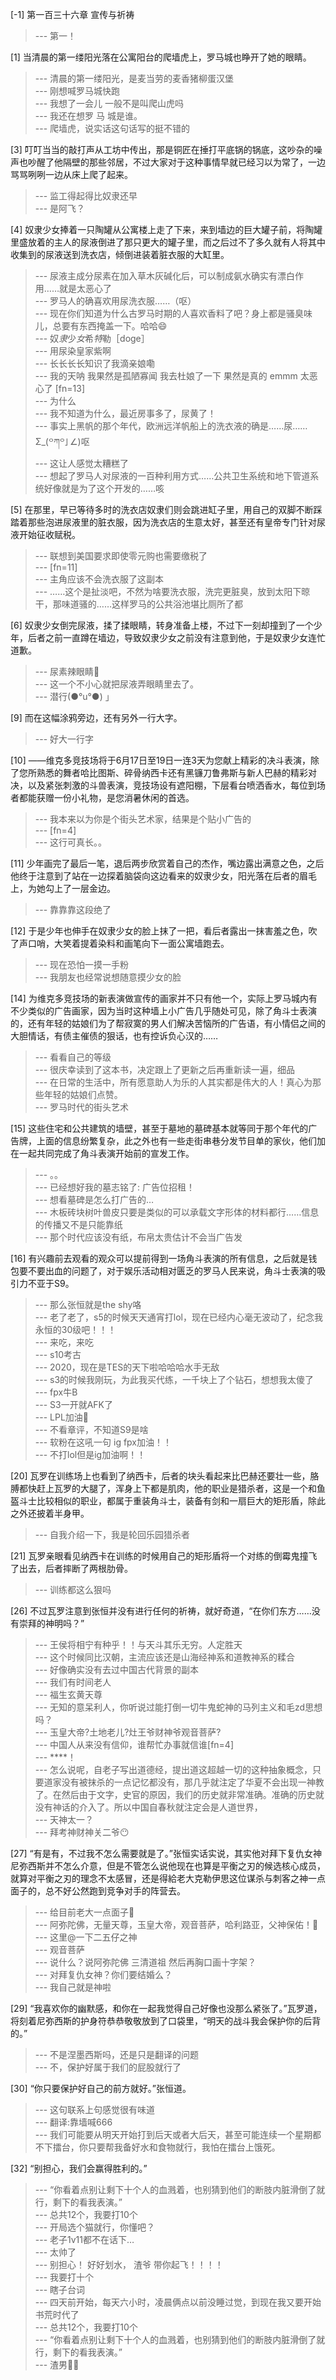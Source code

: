 
[-1] 第一百三十六章 宣传与祈祷
>--- 第一！<br>

[1] 当清晨的第一缕阳光落在公寓阳台的爬墙虎上，罗马城也睁开了她的眼睛。
>--- 清晨的第一缕阳光，是麦当劳的麦香猪柳蛋汉堡<br>
>--- 刚想喊罗马城快跑<br>
>--- 我想了一会儿 一般不是叫爬山虎吗<br>
>--- 我还在想罗 马 城是谁。<br>
>--- 爬墙虎，说实话这句话写的挺不错的<br>

[3] 叮叮当当的敲打声从工坊中传出，那是铜匠在捶打平底锅的锅底，这吵杂的噪声也吵醒了他隔壁的那些邻居，不过大家对于这种事情早就已经习以为常了，一边骂骂咧咧一边从床上爬了起来。
>--- 监工得起得比奴隶还早<br>
>--- 是阿飞？<br>

[4] 奴隶少女捧着一只陶罐从公寓楼上走了下来，来到墙边的巨大罐子前，将陶罐里盛放着的主人的尿液倒进了那只更大的罐子里，而之后过不了多久就有人将其中收集到的尿液送到洗衣店，倾倒进装着脏衣服的大缸里。
>--- 尿液主成分尿素在加入草木灰碱化后，可以制成氨水确实有漂白作用……就是太恶心了<br>
>--- 罗马人的确喜欢用尿洗衣服……（呕）<br>
>--- 现在你们知道为什么古罗马时期的人喜欢香料了吧？身上都是骚臭味儿，总要有东西掩盖一下。哈哈😄<br>
>--- 奴*隶*少*女*希*特*勒［doge］<br>
>--- 用尿染皇家紫啊<br>
>--- 长长长长知识了我滴亲娘嘞<br>
>--- 我的天呐  我果然是孤陋寡闻  我去杜娘了一下 果然是真的  emmm 太恶心了 [fn=13]<br>
>--- 为什么<br>
>--- 我不知道为什么，最近房事多了，尿黄了！<br>
>--- 事实上黑帆的那个年代，欧洲远洋帆船上的洗衣液的确是……尿……Σ_(꒪ཀ꒪」∠)呕<br>
>--- 这让人感觉太糟糕了<br>
>--- 想起了罗马人对尿液的一百种利用方式……公共卫生系统和地下管道系统好像就是为了这个开发的……咳<br>

[5] 在那里，早已等待多时的洗衣店奴隶们则会跳进缸子里，用自己的双脚不断踩踏着那些泡进尿液里的脏衣服，因为洗衣店的生意太好，甚至还有皇帝专门针对尿液开始征收赋税。
>--- 联想到美国要求即使零元购也需要缴税了<br>
>--- [fn=11]<br>
>--- 主角应该不会洗衣服了这副本<br>
>--- ……这个是扯淡吧，不然为啥要洗衣服，洗完更脏臭，放到太阳下晾干，那味道骚的……这样罗马的公共浴池堪比厕所了都<br>

[6] 奴隶少女倒完尿液，揉了揉眼睛，转身准备上楼，不过下一刻却撞到了一个少年，后者之前一直蹲在墙边，导致奴隶少女之前没有注意到他，于是奴隶少女连忙道歉。
>--- 尿素辣眼睛👀<br>
>--- 这一个不小心就把尿液弄眼睛里去了。<br>
>--- 潜行(●°u°●)​ 」<br>

[9] 而在这幅涂鸦旁边，还有另外一行大字。
>--- 好大一行字<br>

[10] ——维克多竞技场将于6月17日至19日一连3天为您献上精彩的决斗表演，除了您所熟悉的舞者哈比图斯、碎骨纳西卡还有黑镰刀鲁弗斯与新人巴赫的精彩对决，以及紧张刺激的斗兽表演，竞技场设有遮阳棚，下层看台喷洒香水，每位到场者都能获赠一份小礼物，是您消暑休闲的首选。
>--- 我本来以为你是个街头艺术家，结果是个贴小广告的<br>
>--- [fn=4]<br>
>--- 这行可真长。。<br>

[11] 少年画完了最后一笔，退后两步欣赏着自己的杰作，嘴边露出满意之色，之后他终于注意到了站在一边探着脑袋向这边看来的奴隶少女，阳光落在后者的眉毛上，为她勾上了一层金边。
>--- 靠靠靠这段绝了<br>

[12] 于是少年也伸手在奴隶少女的脸上抹了一把，看后者露出一抹害羞之色，吹了声口哨，大笑着提着染料和画笔向下一面公寓墙跑去。
>--- 现在恐怕一摸一手粉<br>
>--- 我朋友也经常说想随意摸少女的脸<br>

[14] 为维克多竞技场的新表演做宣传的画家并不只有他一个，实际上罗马城内有不少类似的广告画家，因为当时这种墙上小广告几乎随处可见，除了角斗士表演的，还有年轻的姑娘们为了帮寂寞的男人们解决苦恼所的广告语，有小情侣之间的大胆情话，有债主催债的狠话，也有控诉负心汉的……
>--- 看看自己的等级<br>
>--- 很庆幸读到了这本书，决定跟上了更新之后再重新读一遍，细品<br>
>--- 在日常的生活中，所有愿意助人为乐的人其实都是伟大的人！真心为那些年轻的姑娘们点赞。<br>
>--- 罗马时代的街头艺术<br>

[15] 这些住宅和公共建筑的墙壁，甚至于墓地的墓碑基本就等同于那个年代的广告牌，上面的信息纷繁复杂，此之外也有一些走街串巷分发节目单的家伙，他们加在一起共同完成了角斗表演开始前的宣发工作。
>--- 。。<br>
>--- 已经想好我的墓志铭了: 广告位招租！<br>
>--- 想看墓碑是怎么打广告的…<br>
>--- 木板砖块树叶兽皮只要是类似的可以承载文字形体的材料都行……信息的传播又不是只能靠纸<br>
>--- 那个时代应该没有纸，布帛太贵估计不会当广告发<br>

[16] 有兴趣前去观看的观众可以提前得到一场角斗表演的所有信息，之后就是钱包要不要出血的问题了，对于娱乐活动相对匮乏的罗马人民来说，角斗士表演的吸引力不亚于S9。
>--- 那么张恒就是the shy咯<br>
>--- 老了老了，s5的时候天天通宵打lol，现在已经内心毫无波动了，纪念我永恒的30级吧！！！<br>
>--- 来吃，来吃<br>
>--- s10考古<br>
>--- 2020，现在是TES的天下啦哈哈哈水手无敌<br>
>--- s3的时候我刚玩，为此我买代练，一千块上了个钻石，想想我太傻了<br>
>--- fpx牛B<br>
>--- S3一开就AFK了<br>
>--- LPL加油💪<br>
>--- 不看章评，不知道S9是啥<br>
>--- 软粉在这吼一句 ig fpx加油！！<br>
>--- 不打lol但是ig加油啊！！<br>

[20] 瓦罗在训练场上也看到了纳西卡，后者的块头看起来比巴赫还要壮一些，胳膊都快赶上瓦罗的大腿了，浑身上下都是肌肉，他的职业是猎杀者，这是一个和鱼盔斗士比较相似的职业，都属于重装角斗士，装备有剑和一扇巨大的矩形盾，除此之外还披着半身甲。
>--- 自我介绍一下，我是轮回乐园猎杀者<br>

[21] 瓦罗亲眼看见纳西卡在训练的时候用自己的矩形盾将一个对练的倒霉鬼撞飞了出去，后者摔断了两根肋骨。
>--- 训练都这么狠吗<br>

[26] 不过瓦罗注意到张恒并没有进行任何的祈祷，就好奇道，“在你们东方……没有崇拜的神明吗？”
>--- 王侯将相宁有种乎！！与天斗其乐无穷。人定胜天<br>
>--- 这个时候同比汉朝，主流应该还是山海经神系和道教神系的糅合<br>
>--- 好像确实没有去过中国古代背景的副本<br>
>--- 我们有时间老人<br>
>--- 福生玄黄天尊<br>
>--- 无知的意呆利人，你听说过能打倒一切牛鬼蛇神的马列主义和毛zd思想吗？<br>
>--- 玉皇大帝?土地老儿?灶王爷财神爷观音菩萨?<br>
>--- 中国人从来没有信仰，谁帮忙办事就信谁[fn=4]<br>
>--- ****！<br>
>--- 怎么说呢，自老子写出道德经，提出道这超越一切的这种抽象概念，只要道家没有被抹杀的一点记忆都没有，那几乎就注定了华夏不会出现一神教了。在然后由于文字，史官的原因，我们的历史就非常准确。准确的历史就没有神话的介入了。所以中国自春秋就注定会是人道世界，<br>
>--- 天神太一？<br>
>--- 拜考神财神关二爷😶<br>

[27] “有是有，不过我不怎么需要就是了。”张恒实话实说，其实他对拜下复仇女神尼弥西斯并不怎么介意，但是不管怎么说他现在也算是平衡之刃的候选核心成员，就算对平衡之刃的理念不太感冒，还是得給老大克勒伊思这位谋杀与刺客之神一点面子的，总不好公然跑到竞争对手的阵营去。
>--- 给目前老大一点面子🐶<br>
>--- 阿弥陀佛，无量天尊，玉皇大帝，观音菩萨，哈利路亚，父神保佑！🙏<br>
>--- 这里@一下二五仔之神<br>
>--- 观音菩萨<br>
>--- 说什么？说阿弥陀佛 三清道祖 然后再胸口画十字架？<br>
>--- 对拜复仇女神？你们要结婚么？<br>
>--- 我自己就是神啦<br>

[29] “我喜欢你的幽默感，和你在一起我觉得自己好像也没那么紧张了。”瓦罗道，将刻着尼弥西斯的护身符恭恭敬敬放到了口袋里，“明天的战斗我会保护你的后背的。”
>--- 不是涅墨西斯吗，还是只是翻译的问题<br>
>--- 不，保护好属于我们的屁股就行了<br>

[30] “你只要保护好自己的前方就好。”张恒道。
>--- 这句联系上句感觉很有味道<br>
>--- 翻译:靠墙喊666<br>
>--- 我们可能要从明天开始打到后天或者大后天，甚至可能连续一个星期都不下擂台，你只要帮我备好水和食物就行，我怕在擂台上饿死。<br>

[32] “别担心，我们会赢得胜利的。”
>--- “你看着点别让剩下十个人的血溅着，也别猜到他们的断肢内脏滑倒了就行，剩下的看我表演。”<br>
>--- 总共12个，我要打10个<br>
>--- 开局选个猫就行，你懂吧？<br>
>--- 老子1v11都不在话下…<br>
>--- 太帅了<br>
>--- 别担心！ 好好划水， 渣爷 带你起飞！！！！<br>
>--- 我要打十个<br>
>--- 瞎子台词<br>
>--- 四天前开始，每天六小时，凌晨俩点以前没睡过觉，到现在我又要开始书荒时代了<br>
>--- 总共12个，我要打10个<br>
>--- “你看着点别让剩下十个人的血溅着，也别猜到他们的断肢内脏滑倒了就行，剩下的看我表演。”<br>
>--- 渣男🐂🍺<br>
